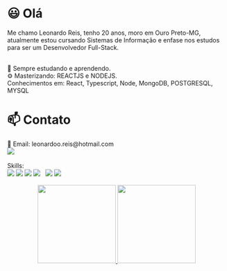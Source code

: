 
<h1>😃 Olá</h2>
Me chamo Leonardo Reis, tenho 20 anos, moro em Ouro Preto-MG, atualmente estou cursando Sistemas de Informação e enfase nos estudos para ser um Desenvolvedor Full-Stack.<br/>
<br/>

🌱 Sempre estudando e aprendendo.<br/>
⚙️ Masterizando: REACTJS e NODEJS. <br/>
Conhecimentos em: React, Typescript, Node, MongoDB, POSTGRESQL, MYSQL


<h1>📫 Contato</h2>
📧 Email: leonardoo.reis@hotmail.com <br/>
<a href="https://www.linkedin.com/in/leonardo-reis-022830233/" ><img src="https://img.shields.io/badge/LinkedIn-0077B5?style=for-the-badge&logo=linkedin&logoColor=white"> </a>
<br/><br/>
Skills:
<Br/>

<div>
  <img src="https://img.shields.io/badge/React-20232A?style=for-the-badge&logo=react&logoColor=61DAFB" style="max-width: 100%;">
  <img src="https://img.shields.io/badge/TypeScript-007ACC?style=for-the-badge&logo=typescript&logoColor=white">
  <img src="https://img.shields.io/badge/Node.js-43853D?style=for-the-badge&logo=node.js&logoColor=white" style="max-width: 100%;">
  <img src="https://img.shields.io/badge/Sass-CC6699?style=for-the-badge&logo=sass&logoColor=white" style="max-width: 100%;">
  <img src="https://img.shields.io/badge/styled--components-DB7093?style=for-the-badge&logo=styled-components&logoColor=white" alt="" style="max-width: 100%;">
  <img src="https://img.shields.io/badge/PostgreSQL-316192?style=for-the-badge&logo=postgresql&logoColor=white" alt="" style="max-width: 100%;">
  <img src="https://img.shields.io/badge/MongoDB-4EA94B?style=for-the-badge&logo=mongodb&logoColor=white" style="max-width: 100%;">
  <img src="https://img.shields.io/badge/MySQL-005C84?style=for-the-badge&logo=mysql&logoColor=white" style="max-width: 100%;">
</div>
<br/>
<div align="center">
  <a href="https://github.com/leonardoReizz">
  <img height="180em" src="https://github-readme-stats.vercel.app/api?username=leonardoReizz&show_icons=true&theme=gruvbox&include_all_commits=true&count_private=true"/>
  <img height="180em" src="https://github-readme-stats.vercel.app/api/top-langs/?username=leonardoReizz&layout=compact&langs_count=7&theme=gruvbox"/>
</div>


